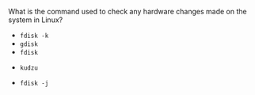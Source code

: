 What is the command used to check any hardware changes made on the system in Linux?

* `fdisk -k`
* `gdisk`
* `fdisk`
+ `kudzu`
* `fdisk -j`
